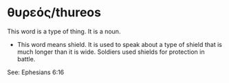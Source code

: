 # θυρεός/thureos
This word is a type of thing. It is a noun.

* This word means shield. It is used to speak about a type of shield that is much longer than it is wide. Soldiers used shields for protection in battle.

See: Ephesians 6:16
